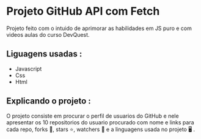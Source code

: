 # Projeto GitHub API com Fetch

Projeto feito com o intuido de aprimorar as habilidades em JS puro e com videos aulas do curso DevQuest.

## Liguagens usadas :

- Javascript
- Css
- Html

## Explicando o projeto :

 O projeto consiste em procurar o perfil de usuarios do GitHub e nele apresentar os 10 repositorios do usuario procurado com nome e links para cada repo, forks 🍴, stars ⭐,  watchers 👀 e a linguagens usada no projeto 🖥️ . 